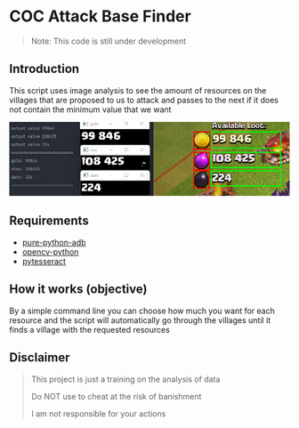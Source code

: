 # COC Attack Base Finder

> Note: This code is still under development

## Introduction

This script uses image analysis to see the amount of resources on the villages that are proposed to us to attack and 
passes to the next if it does not contain the minimum value that we want

![Example of result](src/example.png "Example of result")

## Requirements

* [pure-python-adb](https://pypi.org/project/pure-python-adb/)
* [opencv-python](https://pypi.org/project/opencv-python/)
* [pytesseract](https://pypi.org/project/pytesseract/)

## How it works (objective)

By a simple command line you can choose how much you want for each resource and the script will automatically go 
through the villages until it finds a village with the requested resources

## Disclaimer

> This project is just a training on the analysis of data 
> 
> Do NOT use to cheat at the risk of banishment
> 
> I am not responsible for your actions